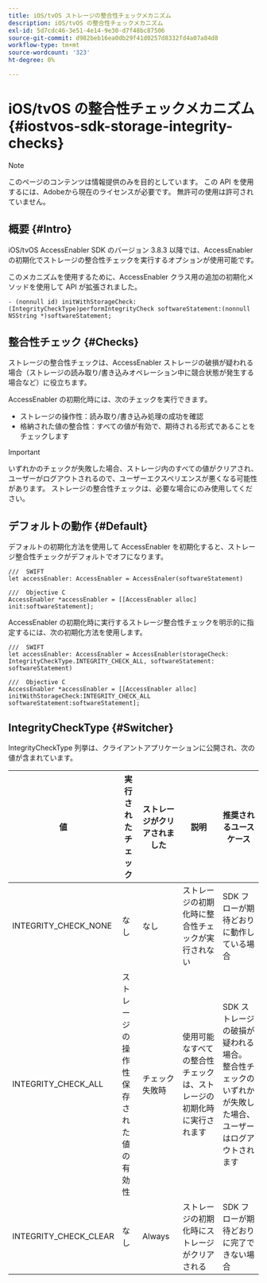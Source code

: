 ```yaml
---
title: iOS/tvOS ストレージの整合性チェックメカニズム
description: iOS/tvOS の整合性チェックメカニズム
exl-id: 5d7cdc46-3e51-4e14-9e30-d7f48bc87506
source-git-commit: d982beb16ea0db29f41d0257d8332fd4a07a84d8
workflow-type: tm+mt
source-wordcount: '323'
ht-degree: 0%

---
```


# iOS/tvOS の整合性チェックメカニズム {#iostvos-sdk-storage-integrity-checks}

>[!NOTE]
>
>このページのコンテンツは情報提供のみを目的としています。 この API を使用するには、Adobeから現在のライセンスが必要です。 無許可の使用は許可されていません。

## 概要 {#Intro}

iOS/tvOS AccessEnabler SDK のバージョン 3.8.3 以降では、AccessEnabler の初期化でストレージの整合性チェックを実行するオプションが使用可能です。

このメカニズムを使用するために、AccessEnabler クラス用の追加の初期化メソッドを使用して API が拡張されました。

```
- (nonnull id) initWithStorageCheck:(IntegrityCheckType)performIntegrityCheck softwareStatement:(nonnull NSString *)softwareStatement;
```


## 整合性チェック {#Checks}

ストレージの整合性チェックは、AccessEnabler ストレージの破損が疑われる場合（ストレージの読み取り/書き込みオペレーション中に競合状態が発生する場合など）に役立ちます。

AccessEnabler の初期化時には、次のチェックを実行できます。
- ストレージの操作性：読み取り/書き込み処理の成功を確認
- 格納された値の整合性：すべての値が有効で、期待される形式であることをチェックします

>[!IMPORTANT]
> 
>いずれかのチェックが失敗した場合、ストレージ内のすべての値がクリアされ、ユーザーがログアウトされるので、ユーザーエクスペリエンスが悪くなる可能性があります。 ストレージの整合性チェックは、必要な場合にのみ使用してください。


## デフォルトの動作 {#Default}

デフォルトの初期化方法を使用して AccessEnabler を初期化すると、ストレージ整合性チェックがデフォルトでオフになります。

```
///  SWIFT
let accessEnabler: AccessEnabler = AccessEnaler(softwareStatement)

///  Objective C
AccessEnabler *accessEnabler = [[AccessEnabler alloc] init:softwareStatement];
```

AccessEnabler の初期化時に実行するストレージ整合性チェックを明示的に指定するには、次の初期化方法を使用します。

```
///  SWIFT
let accessEnabler: AccessEnabler = AccessEnabler(storageCheck: IntegrityCheckType.INTEGRITY_CHECK_ALL, softwareStatement: softwareStatement)

///  Objective C
AccessEnabler *accessEnabler = [[AccessEnabler alloc] initWithStorageCheck:INTEGRITY_CHECK_ALL softwareStatement:softwareStatement];
```


## IntegrityCheckType {#Switcher}

IntegrityCheckType 列挙は、クライアントアプリケーションに公開され、次の値が含まれています。

| 値 | 実行されたチェック | ストレージがクリアされました | 説明 | 推奨されるユースケース |
|-----------------------|-----------------------------------------------------|-----------------|------------------------------------------------------------------------|--------------------------------------------------------------------------------------------------------------------------|
| INTEGRITY_CHECK_NONE | なし | なし | ストレージの初期化時に整合性チェックが実行されない | SDK フローが期待どおりに動作している場合 |
| INTEGRITY_CHECK_ALL | ストレージの操作性 <br/> 保存された値の有効性 | チェック失敗時 | 使用可能なすべての整合性チェックは、ストレージの初期化時に実行されます | SDK ストレージの破損が疑われる場合。 <br/> 整合性チェックのいずれかが失敗した場合、ユーザーはログアウトされます |
| INTEGRITY_CHECK_CLEAR | なし | Always | ストレージの初期化時にストレージがクリアされる | SDK フローが期待どおりに完了できない場合 |
